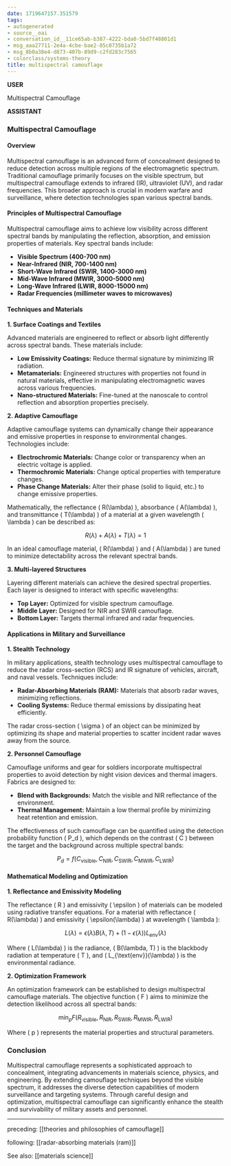 ```yaml
---
date: 1719647157.351579
tags:
- autogenerated
- source__oai
- conversation_id__11ce65ab-b387-4222-bda0-5bd7f48801d1
- msg_aaa27711-2e4a-4cbe-bae2-05c0735b1a72
- msg_8b0a38e4-d873-407b-89d9-c2fd283c7565
- colorclass/systems-theory
title: multispectral camouflage
---
```


**USER**

Multispectral Camouflage


**ASSISTANT**

### Multispectral Camouflage

#### Overview

Multispectral camouflage is an advanced form of concealment designed to reduce detection across multiple regions of the electromagnetic spectrum. Traditional camouflage primarily focuses on the visible spectrum, but multispectral camouflage extends to infrared (IR), ultraviolet (UV), and radar frequencies. This broader approach is crucial in modern warfare and surveillance, where detection technologies span various spectral bands.

#### Principles of Multispectral Camouflage

Multispectral camouflage aims to achieve low visibility across different spectral bands by manipulating the reflection, absorption, and emission properties of materials. Key spectral bands include:
- **Visible Spectrum (400-700 nm)**
- **Near-Infrared (NIR, 700-1400 nm)**
- **Short-Wave Infrared (SWIR, 1400-3000 nm)**
- **Mid-Wave Infrared (MWIR, 3000-5000 nm)**
- **Long-Wave Infrared (LWIR, 8000-15000 nm)**
- **Radar Frequencies (millimeter waves to microwaves)**

#### Techniques and Materials

**1. Surface Coatings and Textiles**

Advanced materials are engineered to reflect or absorb light differently across spectral bands. These materials include:
- **Low Emissivity Coatings:** Reduce thermal signature by minimizing IR radiation.
- **Metamaterials:** Engineered structures with properties not found in natural materials, effective in manipulating electromagnetic waves across various frequencies.
- **Nano-structured Materials:** Fine-tuned at the nanoscale to control reflection and absorption properties precisely.

**2. Adaptive Camouflage**

Adaptive camouflage systems can dynamically change their appearance and emissive properties in response to environmental changes. Technologies include:
- **Electrochromic Materials:** Change color or transparency when an electric voltage is applied.
- **Thermochromic Materials:** Change optical properties with temperature changes.
- **Phase Change Materials:** Alter their phase (solid to liquid, etc.) to change emissive properties.

Mathematically, the reflectance \( R(\lambda) \), absorbance \( A(\lambda) \), and transmittance \( T(\lambda) \) of a material at a given wavelength \( \lambda \) can be described as:

$$
R(\lambda) + A(\lambda) + T(\lambda) = 1
$$

In an ideal camouflage material, \( R(\lambda) \) and \( A(\lambda) \) are tuned to minimize detectability across the relevant spectral bands.

**3. Multi-layered Structures**

Layering different materials can achieve the desired spectral properties. Each layer is designed to interact with specific wavelengths:
- **Top Layer:** Optimized for visible spectrum camouflage.
- **Middle Layer:** Designed for NIR and SWIR camouflage.
- **Bottom Layer:** Targets thermal infrared and radar frequencies.

#### Applications in Military and Surveillance

**1. Stealth Technology**

In military applications, stealth technology uses multispectral camouflage to reduce the radar cross-section (RCS) and IR signature of vehicles, aircraft, and naval vessels. Techniques include:
- **Radar-Absorbing Materials (RAM):** Materials that absorb radar waves, minimizing reflections.
- **Cooling Systems:** Reduce thermal emissions by dissipating heat efficiently.

The radar cross-section \( \sigma \) of an object can be minimized by optimizing its shape and material properties to scatter incident radar waves away from the source.

**2. Personnel Camouflage**

Camouflage uniforms and gear for soldiers incorporate multispectral properties to avoid detection by night vision devices and thermal imagers. Fabrics are designed to:
- **Blend with Backgrounds:** Match the visible and NIR reflectance of the environment.
- **Thermal Management:** Maintain a low thermal profile by minimizing heat retention and emission.

The effectiveness of such camouflage can be quantified using the detection probability function \( P_d \), which depends on the contrast \( C \) between the target and the background across multiple spectral bands:

$$
P_d = f(C_{\text{visible}}, C_{\text{NIR}}, C_{\text{SWIR}}, C_{\text{MWIR}}, C_{\text{LWIR}})
$$

#### Mathematical Modeling and Optimization

**1. Reflectance and Emissivity Modeling**

The reflectance \( R \) and emissivity \( \epsilon \) of materials can be modeled using radiative transfer equations. For a material with reflectance \( R(\lambda) \) and emissivity \( \epsilon(\lambda) \) at wavelength \( \lambda \):

$$
L(\lambda) = \epsilon(\lambda) B(\lambda, T) + (1 - \epsilon(\lambda)) L_{\text{env}}(\lambda)
$$

Where \( L(\lambda) \) is the radiance, \( B(\lambda, T) \) is the blackbody radiation at temperature \( T \), and \( L_{\text{env}}(\lambda) \) is the environmental radiance.

**2. Optimization Framework**

An optimization framework can be established to design multispectral camouflage materials. The objective function \( F \) aims to minimize the detection likelihood across all spectral bands:

$$
\min_{p} F(R_{\text{visible}}, R_{\text{NIR}}, R_{\text{SWIR}}, R_{\text{MWIR}}, R_{\text{LWIR}})
$$

Where \( p \) represents the material properties and structural parameters.

### Conclusion

Multispectral camouflage represents a sophisticated approach to concealment, integrating advancements in materials science, physics, and engineering. By extending camouflage techniques beyond the visible spectrum, it addresses the diverse detection capabilities of modern surveillance and targeting systems. Through careful design and optimization, multispectral camouflage can significantly enhance the stealth and survivability of military assets and personnel.


---

preceding: [[theories and philosophies of camouflage]]  


following: [[radar-absorbing materials (ram)]]

See also: [[materials science]]
